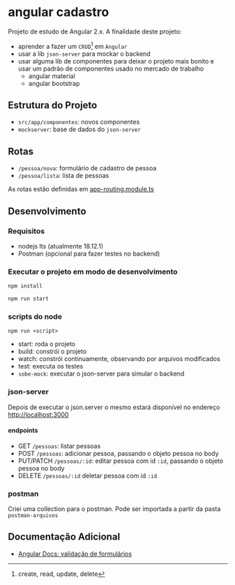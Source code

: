 # angular cadastro

Projeto de estudo de Angular 2.x.
A finalidade deste projeto:

- aprender a fazer um `CRUD`[^crud] em `Angular`
- usar a lib `json-server` para mockar o backend
- usar alguma lib de componentes para deixar o projeto mais bonito e usar um padrão de componentes usado no mercado de trabalho
  - angular material
  - angular bootstrap

## Estrutura do Projeto

- `src/app/componentes`: novos componentes
- `mockserver`: base de dados do `json-server`

## Rotas

- `/pessoa/nova`: formulário de cadastro de pessoa
- `/pessoa/lista`: lista de pessoas

As rotas estão definidas em [app-routing.module.ts](./src/app/app-routing.module.ts#L6)

## Desenvolvimento

### Requisitos

- nodejs lts (atualmente 18.12.1)
- Postman (opcional para fazer testes no backend)

### Executar o projeto em modo de desenvolvimento

```sh
npm install

npm run start
```

### scripts do node

```shell
npm run <script>
```

- start: roda o projeto
- build: constrói o projeto
- watch: constrói continuamente, observando por arquivos modificados
- test: executa os testes
- `sobe-mock`: executar o json-server para simular o backend

### json-server

Depois de executar o json.server o mesmo estará disponível no endereço <http://localhost:3000>

#### endpoints

- GET `/pessoas`: listar pessoas
- POST `/pessoas`: adicionar pessoa, passando o objeto pessoa no body
- PUT/PATCH `/pessoas/:id`: editar pessoa com id `:id`, passando o objeto pessoa no body
- DELETE `/pessoas/:id` deletar pessoa com id `:id`

[^crud]: create, read, update, delete

### postman

Criei uma collection para o postman. Pode ser importada a partir da pasta `postman-arquivos`

## Documentação Adicional

- [Angular Docs: validação de formulários][angular-io-form-validation]

[angular-io-form-validation]: https://angular.io/guide/form-validation
